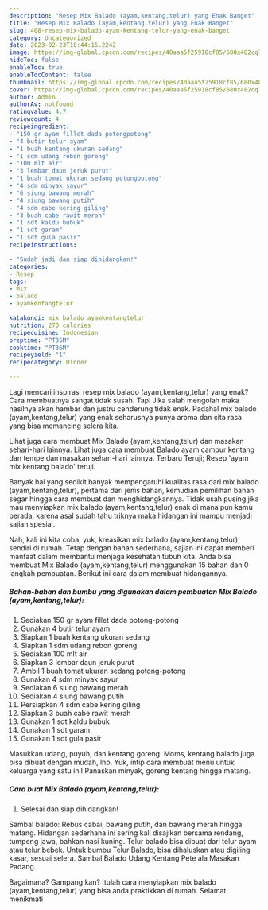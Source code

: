 ```yaml
---
description: "Resep Mix Balado (ayam,kentang,telur) yang Enak Banget"
title: "Resep Mix Balado (ayam,kentang,telur) yang Enak Banget"
slug: 408-resep-mix-balado-ayam-kentang-telur-yang-enak-banget
category: Uncategorized
date: 2023-02-23T18:44:15.224Z
image: https://img-global.cpcdn.com/recipes/40aaa5f25918cf85/680x482cq70/mix-balado-ayamkentangtelur-foto-resep-utama.jpg
hideToc: false
enableToc: true
enableTocContent: false
thumbnail: https://img-global.cpcdn.com/recipes/40aaa5f25918cf85/680x482cq70/mix-balado-ayamkentangtelur-foto-resep-utama.jpg
cover: https://img-global.cpcdn.com/recipes/40aaa5f25918cf85/680x482cq70/mix-balado-ayamkentangtelur-foto-resep-utama.jpg
author: Admin
authorAv: notfound
ratingvalue: 4.7
reviewcount: 4
recipeingredient:
- "150 gr ayam fillet dada potongpotong"
- "4 butir telur ayam"
- "1 buah kentang ukuran sedang"
- "1 sdm udang rebon goreng"
- "100 mlt air"
- "3 lembar daun jeruk purut"
- "1 buah tomat ukuran sedang potongpotong"
- "4 sdm minyak sayur"
- "6 siung bawang merah"
- "4 siung bawang putih"
- "4 sdm cabe kering giling"
- "3 buah cabe rawit merah"
- "1 sdt kaldu bubuk"
- "1 sdt garam"
- "1 sdt gula pasir"
recipeinstructions:

- "Sudah jadi dan siap dihidangkan!"
categories:
- Resep
tags:
- mix
- balado
- ayamkentangtelur

katakunci: mix balado ayamkentangtelur 
nutrition: 270 calories
recipecuisine: Indonesian
preptime: "PT35M"
cooktime: "PT36M"
recipeyield: "1"
recipecategory: Dinner

---
```



Lagi mencari inspirasi resep mix balado (ayam,kentang,telur) yang enak? Cara membuatnya sangat tidak susah. Tapi Jika salah mengolah maka hasilnya akan hambar dan justru cenderung tidak enak. Padahal mix balado (ayam,kentang,telur) yang enak seharusnya punya aroma dan cita rasa yang bisa memancing selera kita.


Lihat juga cara membuat Mix Balado (ayam,kentang,telur) dan masakan sehari-hari lainnya. Lihat juga cara membuat Balado ayam campur kentang dan tempe dan masakan sehari-hari lainnya. Terbaru Teruji; Resep &#39;ayam mix kentang balado&#39; teruji.

Banyak hal yang sedikit banyak mempengaruhi kualitas rasa dari mix balado (ayam,kentang,telur), pertama dari jenis bahan, kemudian pemilihan bahan segar hingga cara membuat dan menghidangkannya. Tidak usah pusing jika mau menyiapkan mix balado (ayam,kentang,telur) enak di mana pun kamu berada, karena asal sudah tahu triknya maka hidangan ini mampu menjadi sajian spesial.


Nah, kali ini kita coba, yuk, kreasikan mix balado (ayam,kentang,telur) sendiri di rumah. Tetap dengan bahan sederhana, sajian ini dapat memberi manfaat dalam membantu menjaga kesehatan tubuh kita. Anda bisa membuat Mix Balado (ayam,kentang,telur) menggunakan 15 bahan dan 0 langkah pembuatan. Berikut ini cara dalam membuat hidangannya.

<!--inarticleads1-->

##### Bahan-bahan dan bumbu yang digunakan dalam pembuatan Mix Balado (ayam,kentang,telur):

1. Sediakan 150 gr ayam fillet dada potong-potong
1. Gunakan 4 butir telur ayam
1. Siapkan 1 buah kentang ukuran sedang
1. Siapkan 1 sdm udang rebon goreng
1. Sediakan 100 mlt air
1. Siapkan 3 lembar daun jeruk purut
1. Ambil 1 buah tomat ukuran sedang potong-potong
1. Gunakan 4 sdm minyak sayur
1. Sediakan 6 siung bawang merah
1. Sediakan 4 siung bawang putih
1. Persiapkan 4 sdm cabe kering giling
1. Siapkan 3 buah cabe rawit merah
1. Gunakan 1 sdt kaldu bubuk
1. Gunakan 1 sdt garam
1. Gunakan 1 sdt gula pasir


Masukkan udang, puyuh, dan kentang goreng. Moms, kentang balado juga bisa dibuat dengan mudah, lho. Yuk, intip cara membuat menu untuk keluarga yang satu ini! Panaskan minyak, goreng kentang hingga matang. 

<!--inarticleads2-->

##### Cara buat Mix Balado (ayam,kentang,telur):


1. Selesai dan siap dihidangkan!

Sambal balado: Rebus cabai, bawang putih, dan bawang merah hingga matang. Hidangan sederhana ini sering kali disajikan bersama rendang, tumpeng jawa, bahkan nasi kuning. Telur balado bisa dibuat dari telur ayam atau telur bebek. Untuk bumbu Telur Balado, bisa dihaluskan atau digiling kasar, sesuai selera. Sambal Balado Udang Kentang Pete ala Masakan Padang. 

Bagaimana? Gampang kan? Itulah cara menyiapkan mix balado (ayam,kentang,telur) yang bisa anda praktikkan di rumah. Selamat menikmati
